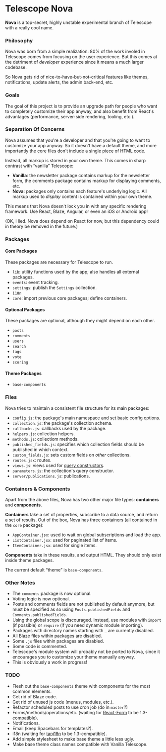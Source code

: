 # Telescope Nova

**Nova** is a top-secret, highly unstable experimental branch of Telescope with a really cool name. 

### Philosophy

Nova was born from a simple realization: 80% of the work involed in Telescope comes from focusing on the user experience. But this comes at the detriment of *developer* experience since it means a much larger codebase.

So Nova gets rid of nice-to-have-but-not-critical features like themes, notifications, update alerts, the admin back-end, etc.

### Goals

The goal of this project is to provide an upgrade path for people who want to completely customize their app anyway, and also benefit from React's advantages (performance, server-side rendering, tooling, etc.).

### Separation Of Concerns

Nova assumes that you're a developer and that you're going to want to customize your app anyway. So it doesn't have a default theme, and more importantly the core files don't include a single piece of HTML code. 

Instead, all markup is stored in your own theme. This comes in sharp contrast with “vanilla” Telescope:

- **Vanilla**: the newsletter package contains markup for the newsletter form, the comments package contains markup for displaying comments, etc.
- **Nova**: packages only contains each feature's underlying logic. All markup used to *display* content is contained within your own theme. 

This means that Nova doesn't lock you in with any specific rendering framework. Use React, Blaze, Angular, or even an iOS or Android app!

(OK, I lied. Nova does depend on React for now, but this dependency could in theory be removed in the future.)

### Packages

#### Core Packages

These packages are necessary for Telescope to run. 

- `lib`: utility functions used by the app; also handles all external packages.
- `events`: event tracking.
- `settings`: publish the `Settings` collection.
- `i18n`
- `core`: import previous core packages; define containers.

#### Optional Packages

These packages are optional, although they might depend on each other. 

- `posts`
- `comments`
- `users`
- `search`
- `tags`
- `vote`
- `scoring`

#### Theme Packages

- `base-components`

### Files

Nova tries to maintain a consistent file structure for its main packages:

- `config.js`: the package's main namespace and set basic config options.
- `collection.js`: the package's collection schema.
- `callbacks.js`: callbacks used by the package.
- `helpers.js`: collection helpers.
- `methods.js`: collectiom methods.
- `published_fields.js`: specifies which collection fields should be published in which context.
- `custom_fields.js`: sets custom fields on *other* collections.
- `routes.jsx`: routes.
- `views.js`: views used for [query constructors](https://www.discovermeteor.com/blog/query-constructors/).
- `parameters.js`: the collection's query constructor.
- `server/publications.js`: publications.

### Containers & Components

Apart from the above files, Nova has two other major file types: **containers** and **components**. 

**Containers** take a set of properties, subscribe to a data source, and return a set of results. Out of the box, Nova has three containers (all contained in the `core` package):

- `AppContainer.jsx`: used to wait on global subscriptions and load the app.
- `ListContainer.jsx`: used for paginated list of items.
- `ItemContainer.jsx`: used for single items. 

**Components** take in these results, and output HTML. They should only exist inside theme packages. 

The current default “theme” is `base-components`.

### Other Notes

- The `comments` package is now optional.
- Voting logic is now optional. 
- Posts and comments fields are not published by default anymore, but must be specified as so using `Posts.publishedFields` and `Comments.publishedFields`.
- Using the global scope is discouraged. Instead, use modules with `import` (if possible) or `require` (if you need dynamic module importing).
- Packages with directory names starting with `_` are currently disabled. 
- All Blaze files within packages are disabled.
- Some `.js` files within packages are disabled.
- Some code is commented. 
- Telescope's module system will probably not be ported to Nova, since it encourages you to customize your theme manually anyway. 
- This is obviously a work in progress!

### TODO

- Flesh out the `base-components` theme with components for the most common elements.
- Get rid of Blaze code.
- Get rid of unused js code (menus, modules, etc.).
- Refactor scheduled posts to use cron job (do in `master`?)
- Forms/methods/operations/etc. (waiting for [React-Form](https://github.com/nicolaslopezj/meteor-react-form) to be 1.3-compatible).
- Notifications.
- Email (keep Spacebars for templates?).
- i18n (waiting for [tapi18n](https://github.com/TAPevents/tap-i18n) to be 1.3-compatible).
- Add simple stylesheet to make base theme a little less ugly.
- Make base theme class names compatible with Vanilla Telescope.
